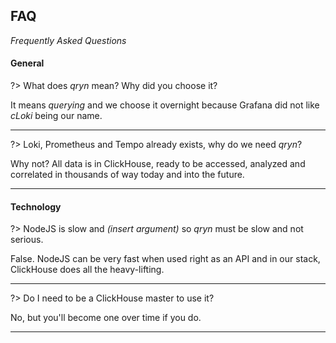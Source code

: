 ## FAQ

_Frequently Asked Questions_

#### General

?> What does _qryn_ mean? Why did you choose it?

It means _querying_ and we choose it overnight because Grafana did not like _cLoki_ being our name.

----

?> Loki, Prometheus and Tempo already exists, why do we need _qryn_?

Why not? All data is in ClickHouse, ready to be accessed, analyzed and correlated in thousands of way today and into the future.

---

#### Technology

?> NodeJS is slow and _(insert argument)_ so _qryn_ must be slow and not serious.

False. NodeJS can be very fast when used right as an API and in our stack, ClickHouse does all the heavy-lifting.

----

?> Do I need to be a ClickHouse master to use it?

No, but you'll become one over time if you do.

---
